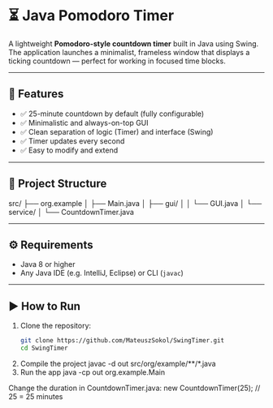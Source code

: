 # ⏳ Java Pomodoro Timer

A lightweight **Pomodoro-style countdown timer** built in Java using Swing. The application launches a minimalist, frameless window that displays a ticking countdown — perfect for working in focused time blocks.

---

## 🚀 Features

- ✅ 25-minute countdown by default (fully configurable)
- ✅ Minimalistic and always-on-top GUI
- ✅ Clean separation of logic (Timer) and interface (Swing)
- ✅ Timer updates every second
- ✅ Easy to modify and extend

---
## 📁 Project Structure
src/
├── org.example
│ ├── Main.java
│ ├── gui/
│ │ └── GUI.java
│ └── service/
│ └── CountdownTimer.java


---

## ⚙️ Requirements

- Java 8 or higher
- Any Java IDE (e.g. IntelliJ, Eclipse) or CLI (`javac`)

---

## ▶️ How to Run

1. Clone the repository:
   ```bash
   git clone https://github.com/MateuszSokol/SwingTimer.git
   cd SwingTimer
2. Compile the project
   javac -d out src/org/example/**/*.java
3. Run the app
  java -cp out org.example.Main

Change the duration in CountdownTimer.java:
new CountdownTimer(25); // 25 = 25 minutes



